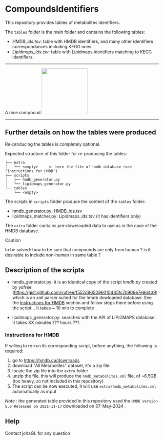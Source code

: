 # CompoundsIdentifiers

This repository provides tables of metabolites identifiers. 

The `tables` folder is the main folder and contains the following tables:

* *HMDB_ids.tsv*: table with HMDB identifiers, and many other identifiers correspondances including KEGG ones.
* *Lipidmaps_ids.tsv*: table with Lipidmaps identifiers matching to KEGG identifiers.

------
A nice compound
<img width="150" src="https://pubchem.ncbi.nlm.nih.gov/image/imgsrv.fcgi?cid=572215&t=l"/>

-------

Further details on  how the tables were produced
---

Re-producing the tables is completely optional. 

Expected structure of this folder for re-producing the tables:
```.
├── extra
│   └── <empty>     <- here the file of hmdb database (see "Instructions for HMDB")
├── scripts
│   ├── hmdb_generator.py
│   └── lipidmaps_generator.py
└── tables
    └── <empty>
```

The scripts in `scripts`  folder produce the content of the `tables` folder:

* hmdb_generator.py: HMDB_ids.tsv
* lipidmaps_matcher.py: Lipidmaps_ids.tsv (it has identifiers only)

The `extra` folder contains pre-downloaded data to use as in the case of the HMDB database. 

> [!CAUTION]
> to be solved:  how to be sure that compounds are only from human ?  is it desirable to include non-human in same table ? 

## Description of the scripts

* hmdb_generator.py: it is an identical copy of the script *hmdb.py* created by yufree (https://gist.github.com/yufree/f552d865096010445fc7b969e7e9d439) which is an xml parser suited for the hmdb dowloaded database. See the [Instructions for HMDB](#instructions-for-hmdb) section and follow steps there before using the script. 
 . It takes ~ 10 min to complete

* lipidmaps_generator.py: searches with the API of LIPIDMAPS database. It takes XX minutes ??? hours ???.

### Instructions for HMDB

If willing to re-run its corresponding script, before anything, the following is required:

1. go to  https://hmdb.ca/downloads
2. download "All Metabolites" dataset, it's a zip file
3. locate the zip file into the `extra` folder
4. unzip the file, this will produce the `hmdb_metabolites.xml` file, of ~6.5GB (too heavy, so not included in this repository)
5. The script can be now executed, it will use `extra/hmdb_metabolites.xml` automatically as input 

*Note* : the generated table provided in this repository used the  `HMDB Version 5.0 Released on 2021-11-17` downloaded on 07-May-2024 .


## Help

Contact johaGL for any question

